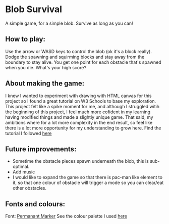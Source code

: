# Blob Survival

A simple game, for a simple blob. Survive as long as you can!

## How to play:
Use the arrow or WASD keys to control the blob (ok it's a block really). Dodge the spawning and squirming blocks and stay away from the boundary to stay alive.
You get one point for each obstacle that's spawned when you die. What's your high score?

## About making the game:
I knew I wanted to experiment with drawing with HTML canvas for this project so I found a great tutorial on W3 Schools to base my exploration. This project felt like a 
spike moment for me, and although I struggled witih the beginning of this project, I feel much more cofident in my learning having modified things and made a slightly unique game. 
That said, my ambitions where for a lot more complexity in the end result, so feel like there is a lot more opportunity for my understanding to grow here.
Find the tutorial I followed [here](https://www.w3schools.com/graphics/game_canvas.asp)

## Future improvements:
- Sometime the obstacle pieces spawn underneath the blob, this is sub-optimal.
- Add music
- I would like to expand the game so that there is pac-man like element to it, so that one colour of obstacle will trigger a mode so you can clear/eat other obstacles.

## Fonts and colours:
Font: [Permanant Marker](https://fonts.google.com/specimen/Permanent+Marker?query=perm)
See the colour palette I used [here](https://coolors.co/973aa8-47126b-ac46a1-d55d92-ff4742)  
